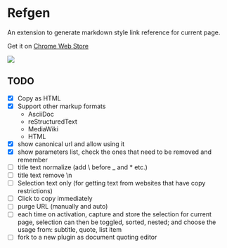 # Refgen

An extension to generate markdown style link reference for current page.

Get it on [Chrome Web Store](https://chrome.google.com/webstore/detail/refgen/ceknnceiglebkdhimphmkbgjbbcnhiib)

![](screenshot.png)


## TODO

- [x] Copy as HTML
- [x] Support other markup formats
  - AsciiDoc
  - reStructuredText
  - MediaWiki
  - HTML
- [x] show canonical url and allow using it
- [x] show parameters list, check the ones that need to be removed and remember
- [ ] title text normalize (add \ before _ and * etc.)
- [ ] title text remove \n
- [ ] Selection text only (for getting text from websites that have copy restrictions)
- [ ] Click to copy immediately
- [ ] purge URL (manually and auto)
- [ ] each time on activation, capture and store the selection for current page,
      selection can then be toggled, sorted, nested; and choose the usage from:
      subtitle, quote, list item
- [ ] fork to a new plugin as document quoting editor
